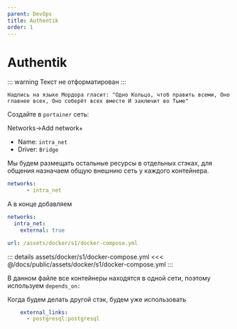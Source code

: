 ```yaml
---
parent: DevOps
title: Authentik
order: 1
---
```


# Authentik

::: warning
Текст не отформатирован
:::

`Надпись на языке Мордора гласит: "Одно Кольцо, чтоб править всеми, Оно главнее всех, Оно
соберёт всех вместе И заключит во Тьме"`

Создайте в `portainer` сеть:

Networks->Add network+

- Name: `intra_net`
- Driver: `Bridge`

Мы будем размещать остальные ресурсы в отдельных стэках, для общения назначаем общую
внешнию сеть у каждого контейнера.

```yaml
networks:
      - intra_net
```

А в конце добавляем

```yaml
networks:
  intra_net:
    external: true
```
```yaml
url: /assets/docker/s1/docker-compose.yml
```

::: details assets/docker/s1/docker-compose.yml
<<< @/docs/public/assets/docker/s1/docker-compose.yml
:::

В данном файле все контейнеры находятся в одной сети, поэтому используем `depends_on:`

Когда будем делать другой стэк, будем уже использовать

```yaml
    external_links:
      - postgresql:postgresql
```
